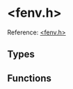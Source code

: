 # \<fenv.h\>

Reference: [\<fenv.h\>](https://en.cppreference.com/w/c/fenv)

## Types

## Functions

